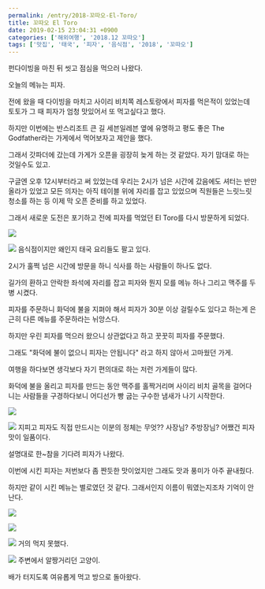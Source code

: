 ```yaml
---
permalink: /entry/2018-꼬따오-El-Toro/
title: 꼬따오 El Toro
date: 2019-02-15 23:04:31 +0900
categories: ['해외여행', '2018.12 꼬따오']
tags: ['맛집', '태국', '피자', '음식점', '2018', '꼬따오']
---
```




펀다이빙을 마친 뒤 씻고 점심을 먹으러 나왔다.

  

오늘의 메뉴는 피자.

전에 왔을 때 다이빙을 마치고 사이리 비치쪽 레스토랑에서 피자를 먹은적이 있었는데 토토가 그 때 피자가 엄청 맛있어서 또 먹고싶다고 했다.

  

하지만 이번에는 반스리조트 큰 길 세븐일레븐 옆에 유명하고 평도 좋은 The Godfather라는 가게에서 먹어보자고 제안을 했다.

그래서 갓파더에 갔는데 가게가 오픈을 굉장히 늦게 하는 것 같았다. 자기 맘대로 하는 것일수도 있고.

구글엔 오후 12시부터라고 써 있었는데 우리는 2시가 넘은 시간에 갔음에도 셔터는 반만 올라가 있었고 모든 의자는 아직 테이블 위에 자리를
잡고 있었으며 직원들은 느릿느릿 청소를 하는 등 이제 막 오픈 준비를 하고 있었다.

  

그래서 새로운 도전은 포기하고 전에 피자를 먹었던 El Toro를 다시 방문하게 되었다.

  

![][link0]

  

![][link1]
음식점이지만 왜인지 태국 요리들도 팔고 있다.

  

  

2시가 훌쩍 넘은 시간에 방문을 하니 식사를 하는 사람들이 하나도 없다.

길가의 환하고 안락한 좌석에 자리를 잡고 피자와 뭔지 모를 메뉴 하나 그리고 맥주를 두병 시켰다.

피자를 주문하니 화덕에 불을 지펴야 해서 피자가 30분 이상 걸릴수도 있다고 하는게 은근히 다른 메뉴를 주문하라는 뉘앙스다.

하지만 우린 피자를 먹으러 왔으니 상관없다고 하고 꿋꿋히 피자를 주문했다.

  

그래도 "화덕에 불이 없으니 피자는 안됩니다" 라고 하지 않아서 고마웠던 가게.

여행을 하다보면 생각보다 자기 편의대로 하는 저런 가게들이 많다.

  

화덕에 불을 올리고 피자를 만드는 동안 맥주를 홀짝거리며 사이리 비치 골목을 걸어다니는 사람들을 구경하다보니 어디선가 빵 굽는 구수한 냄새가
나기 시작한다.

  

![][link2]

  

![][link3]
지피고 피자도 직접 만드시는 이분의 정체는 무엇?? 사장님? 주방장님? 어쨌건 피자맛이 일품이다.

  

설명대로 한~참을 기다려 피자가 나왔다.

이번에 시킨 피자는 저번보다 좀 짠듯한 맛이었지만 그래도 맛과 풍미가 아주 끝내줬다.

하지만 같이 시킨 메뉴는 별로였던 것 같다. 그래서인지 이름이 뭐였는지조차 기억이 안난다.

  

![][link4]

  

![][link5]

  

![][link6]
거의 먹지 못했다.

  

![][link7]
주변에서 알짱거리던 고양이.

  

  

배가 터지도록 여유롭게 먹고 방으로 돌아왔다.

  

  

  


[link0]:http://cfile3.uf.tistory.com/image/9966E6345C66C4F933A58D
[link1]:http://cfile2.uf.tistory.com/image/999049365C66C4FA34CAFE
[link2]:http://cfile24.uf.tistory.com/image/9906A33F5C66C4FB0D188F
[link3]:http://cfile23.uf.tistory.com/image/9995DD3D5C66C4FC12808A
[link4]:http://cfile8.uf.tistory.com/image/99A75E395C66C4FC175881
[link5]:http://cfile10.uf.tistory.com/image/9914B4355C66C4FD0FA35D
[link6]:http://cfile7.uf.tistory.com/image/99F9D8505C66C4FE11E5D5
[link7]:http://cfile10.uf.tistory.com/image/99E9884E5C66C4FF10F9D1
